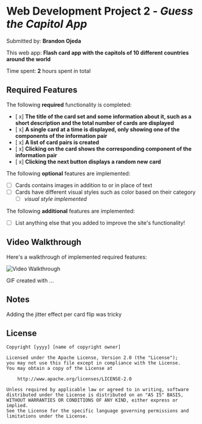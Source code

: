 # Web Development Project 2 - _Guess the Capitol App_

Submitted by: **Brandon Ojeda**

This web app: **Flash card app with the capitols of 10 different countries around the world**

Time spent: **2** hours spent in total

## Required Features

The following **required** functionality is completed:

- [ x] **The title of the card set and some information about it, such as a short description and the total number of cards are displayed**
- [ x] **A single card at a time is displayed, only showing one of the components of the information pair**
- [ x] **A list of card pairs is created**
- [ x] **Clicking on the card shows the corresponding component of the information pair**
- [ x] **Clicking the next button displays a random new card**

The following **optional** features are implemented:

- [ ] Cards contains images in addition to or in place of text
- [ ] Cards have different visual styles such as color based on their category
  - [ ] _visual style implemented_

The following **additional** features are implemented:

- [ ] List anything else that you added to improve the site's functionality!

## Video Walkthrough

Here's a walkthrough of implemented required features:

<img src='http://i.imgur.com/link/to/your/gif/file.gif' title='Video Walkthrough' width='' alt='Video Walkthrough' />

<!-- Replace this with whatever GIF tool you used! -->

GIF created with ...

<!-- Recommended tools:
[Kap](https://getkap.co/) for macOS
[ScreenToGif](https://www.screentogif.com/) for Windows
[peek](https://github.com/phw/peek) for Linux. -->

## Notes

Adding the jitter effect per card flip was tricky

## License

    Copyright [yyyy] [name of copyright owner]

    Licensed under the Apache License, Version 2.0 (the "License");
    you may not use this file except in compliance with the License.
    You may obtain a copy of the License at

        http://www.apache.org/licenses/LICENSE-2.0

    Unless required by applicable law or agreed to in writing, software
    distributed under the License is distributed on an "AS IS" BASIS,
    WITHOUT WARRANTIES OR CONDITIONS OF ANY KIND, either express or implied.
    See the License for the specific language governing permissions and
    limitations under the License.
